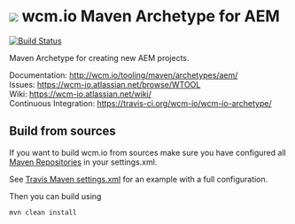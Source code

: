 <img src="http://wcm.io/images/favicon-16@2x.png"/> wcm.io Maven Archetype for AEM
======
[![Build Status](https://travis-ci.org/wcm-io/wcm-io-archetype.png?branch=develop)](https://travis-ci.org/wcm-io/wcm-io-archetype)

Maven Archetype for creating new AEM projects.

Documentation: http://wcm.io/tooling/maven/archetypes/aem/<br/>
Issues: https://wcm-io.atlassian.net/browse/WTOOL<br/>
Wiki: https://wcm-io.atlassian.net/wiki/<br/>
Continuous Integration: https://travis-ci.org/wcm-io/wcm-io-archetype/


## Build from sources

If you want to build wcm.io from sources make sure you have configured all [Maven Repositories](http://wcm.io/maven.html) in your settings.xml.

See [Travis Maven settings.xml](https://github.com/wcm-io/wcm-io-archetype/blob/master/.travis.maven-settings.xml) for an example with a full configuration.

Then you can build using

```
mvn clean install
```
